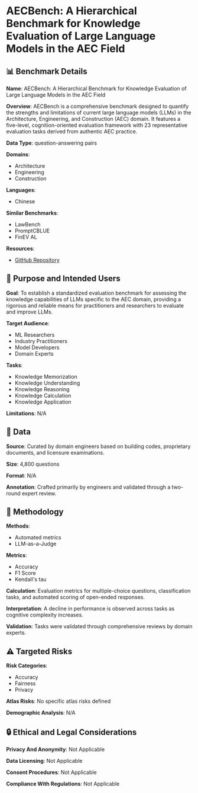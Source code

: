 # AECBench: A Hierarchical Benchmark for Knowledge Evaluation of Large Language Models in the AEC Field

## 📊 Benchmark Details

**Name**: AECBench: A Hierarchical Benchmark for Knowledge Evaluation of Large Language Models in the AEC Field

**Overview**: AECBench is a comprehensive benchmark designed to quantify the strengths and limitations of current large language models (LLMs) in the Architecture, Engineering, and Construction (AEC) domain. It features a five-level, cognition-oriented evaluation framework with 23 representative evaluation tasks derived from authentic AEC practice.

**Data Type**: question-answering pairs

**Domains**:
- Architecture
- Engineering
- Construction

**Languages**:
- Chinese

**Similar Benchmarks**:
- LawBench
- PromptCBLUE
- FinEV AL

**Resources**:
- [GitHub Repository](https://github.com/open-compass/opencompass)

## 🎯 Purpose and Intended Users

**Goal**: To establish a standardized evaluation benchmark for assessing the knowledge capabilities of LLMs specific to the AEC domain, providing a rigorous and reliable means for practitioners and researchers to evaluate and improve LLMs.

**Target Audience**:
- ML Researchers
- Industry Practitioners
- Model Developers
- Domain Experts

**Tasks**:
- Knowledge Memorization
- Knowledge Understanding
- Knowledge Reasoning
- Knowledge Calculation
- Knowledge Application

**Limitations**: N/A

## 💾 Data

**Source**: Curated by domain engineers based on building codes, proprietary documents, and licensure examinations.

**Size**: 4,800 questions

**Format**: N/A

**Annotation**: Crafted primarily by engineers and validated through a two-round expert review.

## 🔬 Methodology

**Methods**:
- Automated metrics
- LLM-as-a-Judge

**Metrics**:
- Accuracy
- F1 Score
- Kendall's tau

**Calculation**: Evaluation metrics for multiple-choice questions, classification tasks, and automated scoring of open-ended responses.

**Interpretation**: A decline in performance is observed across tasks as cognitive complexity increases.

**Validation**: Tasks were validated through comprehensive reviews by domain experts.

## ⚠️ Targeted Risks

**Risk Categories**:
- Accuracy
- Fairness
- Privacy

**Atlas Risks**:
No specific atlas risks defined

**Demographic Analysis**: N/A

## 🔒 Ethical and Legal Considerations

**Privacy And Anonymity**: Not Applicable

**Data Licensing**: Not Applicable

**Consent Procedures**: Not Applicable

**Compliance With Regulations**: Not Applicable
